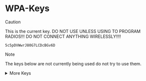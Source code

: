 # WPA-Keys

> [!CAUTION]
> This is the current key. DO NOT USE UNLESS USING TO PROGRAM RADIOS!!!
> DO NOT CONNECT ANYTHING WIRELESSLY!!!!

```
5c5pDVWwrJ80G7LCDcBGv6D
```

> [!NOTE]
> The keys below are not currently being used do not try to use them.

<details>
  
  <summary>More Keys</summary>
  
  # More Keys
  
  ```
  cSKyyDovUUNh2ComWndDuU6
  ```
  
  ```
  UKj3js5ES0Z10MVwShGbdxO
  ```
  
  ```
  Fq2AkfKEhgUttu5oODILtve
  ```
  ```
  pJXXbag7ctWonx5ulo9c9vvCnNDOvc5471rZtMpI0xR9sRRZrw
  ```

</details>
